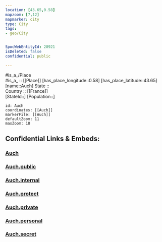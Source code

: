 ```yaml
---
location: [43.65,0.58] 
mapzoom: [7,12] 
mapmarker: city 
type: City
tags:
- geo/City


SpocWebEntityId: 28921
isDeleted: false
confidential: public

---
```

#is_a_/Place  
#is_a_ :: [[Place]] 
[has_place_longitude::0.58] 
[has_place_latitude::43.65] 
[name::Auch] 
State ::  
Country :: [[France]]  
[StateId::] 
[Population::] 



```leaflet
id: Auch
coordinates: [[Auch]] 
markerFile: [[Auch]] 
defaultZoom: 11 
maxZoom: 18
```


## Confidential Links & Embeds: 

### [Auch](/_Standards/Earth/Continent/Europe/Europe~West/France/regions~France/Occitanie/departments~Occitanie/Gers/communes~Gers/Auch/cities~Auch/Auch.md) 

### [Auch.public](/_public/Earth/Continent/Europe/Europe~West/France/regions~France/Occitanie/departments~Occitanie/Gers/communes~Gers/Auch/cities~Auch/Auch.public.md) 

### [Auch.internal](/_internal/Earth/Continent/Europe/Europe~West/France/regions~France/Occitanie/departments~Occitanie/Gers/communes~Gers/Auch/cities~Auch/Auch.internal.md) 

### [Auch.protect](/_protect/Earth/Continent/Europe/Europe~West/France/regions~France/Occitanie/departments~Occitanie/Gers/communes~Gers/Auch/cities~Auch/Auch.protect.md) 

### [Auch.private](/_private/Earth/Continent/Europe/Europe~West/France/regions~France/Occitanie/departments~Occitanie/Gers/communes~Gers/Auch/cities~Auch/Auch.private.md) 

### [Auch.personal](/_personal/Earth/Continent/Europe/Europe~West/France/regions~France/Occitanie/departments~Occitanie/Gers/communes~Gers/Auch/cities~Auch/Auch.personal.md) 

### [Auch.secret](/_secret/Earth/Continent/Europe/Europe~West/France/regions~France/Occitanie/departments~Occitanie/Gers/communes~Gers/Auch/cities~Auch/Auch.secret.md)

